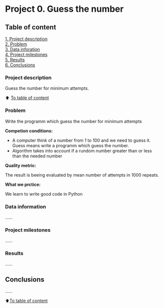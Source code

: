 # Project 0. Guess the number

## Table of content 
[1. Project description](#project-description) <br>
[2. Problem](#problem)<br>
[3. Data inforation](#data-information)<br>
[4. Project milestones](#project-milestones)<br>
[5. Results](#results)<br>
[6. Conclusions](#conclusions)<br>

### Project description

Guess the number for minimum attempts.

:arrow_up: [To table of content](#table-of-content)

### Problem

Write the programm which guess the number for minimum attempts

**Competion conditions:**

- A computer think of a number from 1 to 100 and we need to guess it. Guess means write a programm which guess the number.
- Algorithm takes into account if a rundom number greater than or less than the needed number

**Quality metric:**

The result is beeing evaluated by mean number of attempts in 1000 repeats.

**What we prctice:**

We learn to write good code in Python

### Data information

......

### Project milestones

......

### Results

......

## Conclusions

......

:arrow_up:[To table of content](#table-of-content)

